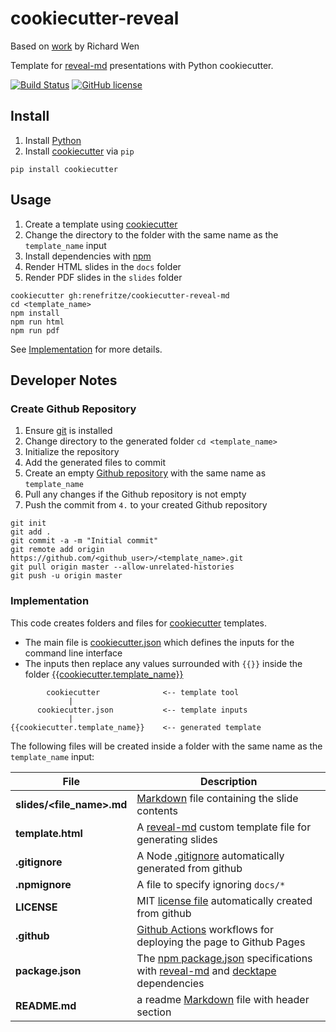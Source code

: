 # cookiecutter-reveal

Based on [work](https://github.com/rrwen/cookiecutter-reveal) by Richard Wen  

Template for [reveal-md](https://github.com/webpro/reveal-md) presentations with Python cookiecutter.

[![Build Status](https://github.com/renefritze/cookiecutter-reveal-md/actions/workflows/build.yml/badge.svg?main)](https://github.com/renefritze/cookiecutter-reveal-md/actions/workflows/build.yml)
[![GitHub license](https://img.shields.io/github/license/rrwen/cookiecutter-reveal.svg)](https://github.com/rrwen/cookiecutter-reveal/blob/master/LICENSE)

## Install

1. Install [Python](https://www.python.org/downloads/)
2. Install [cookiecutter](https://pypi.python.org/pypi/cookiecutter) via `pip`

```
pip install cookiecutter
```

## Usage

1. Create a template using [cookiecutter](https://pypi.python.org/pypi/cookiecutter)
2. Change the directory to the folder with the same name as the `template_name` input
3. Install dependencies with [npm](https://www.npmjs.com/)
4. Render HTML slides in the `docs` folder
5. Render PDF slides in the `slides` folder

```
cookiecutter gh:renefritze/cookiecutter-reveal-md
cd <template_name>
npm install
npm run html
npm run pdf
```

See [Implementation](#implementation) for more details.

## Developer Notes

### Create Github Repository

1. Ensure [git](https://git-scm.com/) is installed
2. Change directory to the generated folder `cd <template_name>`
3. Initialize the repository
4. Add the generated files to commit
5. Create an empty [Github repository](https://help.github.com/articles/create-a-repo/) with the same name as `template_name`
6. Pull any changes if the Github repository is not empty
7. Push the commit from `4.` to your created Github repository

```
git init
git add .
git commit -a -m "Initial commit"
git remote add origin https://github.com/<github_user>/<template_name>.git
git pull origin master --allow-unrelated-histories
git push -u origin master
```

### Implementation

This code creates folders and files for [cookiecutter](https://pypi.python.org/pypi/cookiecutter) templates.

* The main file is [cookiecutter.json](https://github.com/rrwen/cookiecutter-npm/blob/master/cookiecutter.json) which defines the inputs for the command line interface
* The inputs then replace any values surrounded with `{{}}` inside the folder [{{cookiecutter.template_name}}](https://github.com/rrwen/cookiecutter-reveal/tree/master/%7B%7Bcookiecutter.template_name%7D%7D)

```
        cookiecutter              <-- template tool
             |
      cookiecutter.json           <-- template inputs
             |
{{cookiecutter.template_name}}    <-- generated template
```

The following files will be created inside a folder with the same name as the `template_name` input:

File | Description
--- | ---
**slides/<file_name>.md** | [Markdown](https://daringfireball.net/projects/markdown/) file containing the slide contents
**template.html** | A [reveal-md](https://www.npmjs.com/package/reveal-md) custom template file for generating slides
**.gitignore** | A Node [.gitignore](https://git-scm.com/docs/gitignore) automatically generated from github
**.npmignore** | A file to specify ignoring `docs/*`
**LICENSE** | MIT [license file](https://help.github.com/articles/licensing-a-repository/) automatically created from github
**.github** | [Github Actions](https://github.com/features/actions) workflows for deploying the page to Github Pages
**package.json** | The [npm package.json](https://docs.npmjs.com/files/package.json) specifications with [reveal-md](https://www.npmjs.com/package/reveal-md) and [decktape](https://www.npmjs.com/package/decktape) dependencies
**README.md** | a readme [Markdown](https://daringfireball.net/projects/markdown/) file with header section
